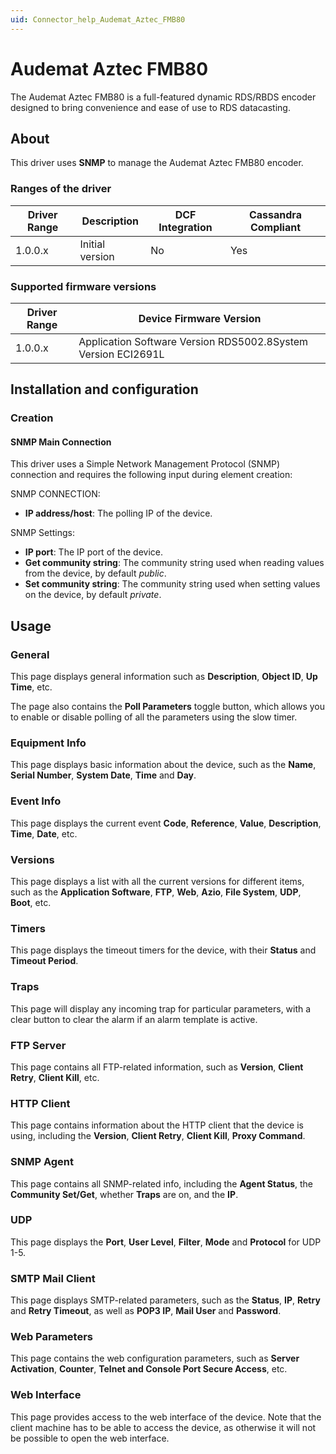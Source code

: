 ```yaml
---
uid: Connector_help_Audemat_Aztec_FMB80
---
```


# Audemat Aztec FMB80

The Audemat Aztec FMB80 is a full-featured dynamic RDS/RBDS encoder designed to bring convenience and ease of use to RDS datacasting.

## About

This driver uses **SNMP** to manage the Audemat Aztec FMB80 encoder.

### Ranges of the driver

| **Driver Range** | **Description** | **DCF Integration** | **Cassandra Compliant** |
|------------------|-----------------|---------------------|-------------------------|
| 1.0.0.x          | Initial version | No                  | Yes                     |

### Supported firmware versions

| **Driver Range** | **Device Firmware Version**                                   |
|------------------|---------------------------------------------------------------|
| 1.0.0.x          | Application Software Version RDS5002.8System Version ECI2691L |

## Installation and configuration

### Creation

#### SNMP Main Connection

This driver uses a Simple Network Management Protocol (SNMP) connection and requires the following input during element creation:

SNMP CONNECTION:

- **IP address/host**: The polling IP of the device.

SNMP Settings:

- **IP port**: The IP port of the device.
- **Get community string**: The community string used when reading values from the device, by default *public*.
- **Set community string**: The community string used when setting values on the device, by default *private*.

## Usage

### General

This page displays general information such as **Description**, **Object ID**, **Up Time**, etc.

The page also contains the **Poll Parameters** toggle button, which allows you to enable or disable polling of all the parameters using the slow timer.

### Equipment Info

This page displays basic information about the device, such as the **Name**, **Serial Number**, **System Date**, **Time** and **Day**.

### Event Info

This page displays the current event **Code**, **Reference**, **Value**, **Description**, **Time**, **Date**, etc.

### Versions

This page displays a list with all the current versions for different items, such as the **Application Software**, **FTP**, **Web**, **Azio**, **File System**, **UDP**, **Boot**, etc.

### Timers

This page displays the timeout timers for the device, with their **Status** and **Timeout Period**.

### Traps

This page will display any incoming trap for particular parameters, with a clear button to clear the alarm if an alarm template is active.

### FTP Server

This page contains all FTP-related information, such as **Version**, **Client Retry**, **Client Kill**, etc.

### HTTP Client

This page contains information about the HTTP client that the device is using, including the **Version**, **Client Retry**, **Client Kill**, **Proxy Command**.

### SNMP Agent

This page contains all SNMP-related info, including the **Agent Status**, the **Community Set/Get**, whether **Traps** are on, and the **IP**.

### UDP

This page displays the **Port**, **User Level**, **Filter**, **Mode** and **Protocol** for UDP 1-5.

### SMTP Mail Client

This page displays SMTP-related parameters, such as the **Status**, **IP**, **Retry** and **Retry Timeout**, as well as **POP3 IP**, **Mail User** and **Password**.

### Web Parameters

This page contains the web configuration parameters, such as **Server Activation**, **Counter**, **Telnet and Console Port Secure Access**, etc.

### Web Interface

This page provides access to the web interface of the device. Note that the client machine has to be able to access the device, as otherwise it will not be possible to open the web interface.
